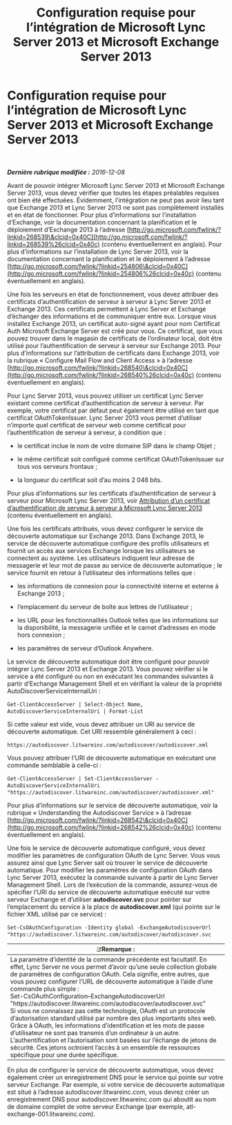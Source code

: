 ﻿---
title: Configuration requise pour l’intégration de Microsoft Lync Server 2013 et Microsoft Exchange Server 2013
TOCTitle: Configuration requise pour l’intégration de Microsoft Lync Server 2013 et Microsoft Exchange Server 2013
ms:assetid: ea22beb9-c02e-47cb-836d-97a556969052
ms:mtpsurl: https://technet.microsoft.com/fr-fr/library/JJ721919(v=OCS.15)
ms:contentKeyID: 49891590
ms.date: 12/10/2016
mtps_version: v=OCS.15
ms.translationtype: HT
---

# Configuration requise pour l’intégration de Microsoft Lync Server 2013 et Microsoft Exchange Server 2013

 

_**Dernière rubrique modifiée :** 2016-12-08_

Avant de pouvoir intégrer Microsoft Lync Server 2013 et Microsoft Exchange Server 2013, vous devez vérifier que toutes les étapes préalables requises ont bien été effectuées. Évidemment, l’intégration ne peut pas avoir lieu tant que Exchange 2013 et Lync Server 2013 ne sont pas complètement installés et en état de fonctionner. Pour plus d’informations sur l’installation d’Exchange, voir la documentation concernant la planification et le déploiement d’Exchange 2013 à l’adresse [http://go.microsoft.com/fwlink/?linkid=268539\&clcid=0x40C](http://go.microsoft.com/fwlink/?linkid=268539%26clcid=0x40c) (contenu éventuellement en anglais). Pour plus d’informations sur l’installation de Lync Server 2013, voir la documentation concernant la planification et le déploiement à l’adresse [http://go.microsoft.com/fwlink/?linkid=254806\&clcid=0x40C](http://go.microsoft.com/fwlink/?linkid=254806%26clcid=0x40c) (contenu éventuellement en anglais).

Une fois les serveurs en état de fonctionnement, vous devez attribuer des certificats d’authentification de serveur à serveur à Lync Server 2013 et Exchange 2013. Ces certificats permettent à Lync Server et Exchange d’échanger des informations et de communiquer entre eux. Lorsque vous installez Exchange 2013, un certificat auto-signé ayant pour nom Certificat Auth Microsoft Exchange Server est créé pour vous. Ce certificat, que vous pouvez trouver dans le magasin de certificats de l’ordinateur local, doit être utilisé pour l’authentification de serveur à serveur sur Exchange 2013. Pour plus d’informations sur l’attribution de certificats dans Exchange 2013, voir la rubrique « Configure Mail Flow and Client Access » à l’adresse [http://go.microsoft.com/fwlink/?linkid=268540\&clcid=0x40C](http://go.microsoft.com/fwlink/?linkid=268540%26clcid=0x40c) (contenu éventuellement en anglais).

Pour Lync Server 2013, vous pouvez utiliser un certificat Lync Server existant comme certificat d’authentification de serveur à serveur. Par exemple, votre certificat par défaut peut également être utilisé en tant que certificat OAuthTokenIssuer. Lync Server 2013 vous permet d’utiliser n’importe quel certificat de serveur web comme certificat pour l’authentification de serveur à serveur, à condition que :

  - le certificat inclue le nom de votre domaine SIP dans le champ Objet ;

  - le même certificat soit configuré comme certificat OAuthTokenIssuer sur tous vos serveurs frontaux ;

  - la longueur du certificat soit d’au moins 2 048 bits.

Pour plus d’informations sur les certificats d’authentification de serveur à serveur pour Microsoft Lync Server 2013, voir [Attribution d’un certificat d’authentification de serveur à serveur à Microsoft Lync Server 2013](lync-server-2013-assigning-a-server-to-server-authentication-certificate-to-lync-server-2013.md) (contenu éventuellement en anglais).

Une fois les certificats attribués, vous devez configurer le service de découverte automatique sur Exchange 2013. Dans Exchange 2013, le service de découverte automatique configure des profils utilisateurs et fournit un accès aux services Exchange lorsque les utilisateurs se connectent au système. Les utilisateurs indiquent leur adresse de messagerie et leur mot de passe au service de découverte automatique ; le service fournit en retour à l’utilisateur des informations telles que :

  - les informations de connexion pour la connectivité interne et externe à Exchange 2013 ;

  - l’emplacement du serveur de boîte aux lettres de l’utilisateur ;

  - les URL pour les fonctionnalités Outlook telles que les informations sur la disponibilité, la messagerie unifiée et le carnet d’adresses en mode hors connexion ;

  - les paramètres de serveur d’Outlook Anywhere.

Le service de découverte automatique doit être configuré pour pouvoir intégrer Lync Server 2013 et Exchange 2013. Vous pouvez vérifier si le service a été configuré ou non en exécutant les commandes suivantes à partir d’Exchange Management Shell et en vérifiant la valeur de la propriété AutoDiscoverServiceInternalUri :

    Get-ClientAccessServer | Select-Object Name, AutoDiscoverServiceInternalUri | Format-List

Si cette valeur est vide, vous devez attribuer un URI au service de découverte automatique. Cet URI ressemble généralement à ceci :

    https://autodiscover.litwareinc.com/autodiscover/autodiscover.xml

Vous pouvez attribuer l’URI de découverte automatique en exécutant une commande semblable à celle-ci :

    Get-ClientAccessServer | Set-ClientAccessServer -AutoDiscoverServiceInternalUri "https://autodiscover.litwareinc.com/autodiscover/autodiscover.xml"

Pour plus d’informations sur le service de découverte automatique, voir la rubrique « Understanding the Autodiscover Service » à l’adresse [http://go.microsoft.com/fwlink/?linkid=268542\&clcid=0x40C](http://go.microsoft.com/fwlink/?linkid=268542%26clcid=0x40c) (contenu éventuellement en anglais).

Une fois le service de découverte automatique configuré, vous devez modifier les paramètres de configuration OAuth de Lync Server. Vous vous assurez ainsi que Lync Server sait où trouver le service de découverte automatique. Pour modifier les paramètres de configuration OAuth dans Lync Server 2013, exécutez la commande suivante à partir de Lync Server Management Shell. Lors de l’exécution de la commande, assurez-vous de spécifier l’URI du service de découverte automatique exécuté sur votre serveur Exchange et d’utiliser **autodiscover.svc** pour pointer sur l’emplacement du service à la place de **autodiscover.xml** (qui pointe sur le fichier XML utilisé par ce service) :

    Set-CsOAuthConfiguration -Identity global -ExchangeAutodiscoverUrl "https://autodiscover.litwareinc.com/autodiscover/autodiscover.svc

<table>
<thead>
<tr class="header">
<th><img src="images/Gg398920.note(OCS.15).gif" title="note" alt="note" />Remarque :</th>
</tr>
</thead>
<tbody>
<tr class="odd">
<td>La paramètre d’identité de la commande précédente est facultatif. En effet, Lync Server ne vous permet d’avoir qu’une seule collection globale de paramètres de configuration OAuth. Cela signifie, entre autres, que vous pouvez configurer l’URL de découverte automatique à l’aide d’une commande plus simple :<br />
Set-CsOAuthConfiguration–ExchangeAutodiscoverUrl &quot;https://autodiscover.litwareinc.com/autodiscover/autodiscover.svc&quot;<br />
Si vous ne connaissez pas cette technologie, OAuth est un protocole d’autorisation standard utilisé par nombre des plus importants sites web. Grâce à OAuth, les informations d’identification et les mots de passe d’utilisateur ne sont pas transmis d’un ordinateur à un autre. L’authentification et l’autorisation sont basées sur l’échange de jetons de sécurité. Ces jetons octroient l’accès à un ensemble de ressources spécifique pour une durée spécifique.</td>
</tr>
</tbody>
</table>


En plus de configurer le service de découverte automatique, vous devez également créer un enregistrement DNS pour le service qui pointe sur votre serveur Exchange. Par exemple, si votre service de découverte automatique est situé à l’adresse autodiscover.litwareinc.com, vous devrez créer un enregistrement DNS pour autodiscover.litwareinc.com qui aboutit au nom de domaine complet de votre serveur Exchange (par exemple, atl-exchange-001.litwareinc.com).

